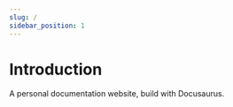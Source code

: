 ```yaml
---
slug: /
sidebar_position: 1
---
```


# Introduction

A personal documentation website, build with Docusaurus. 


